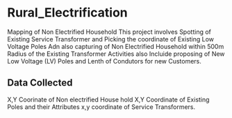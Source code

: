 # Rural_Electrification
Mapping of Non Electrified Household
This project involves Spotting of Existing Service Transformer and Picking the coordinate of Existing Low Voltage Poles
Adn also capturing of Non Electrified Household within 500m Radius of the Existing Transformer
Activities also Incluide proposing of New Low Voltage (LV) Poles and Lenth of Condutors for new Customers.

## Data Collected
X,Y Coorinate of Non electrified House hold
X,Y Coordinate of Existing Poles and their Attributes
x,y coordinate of Service Transformers.
